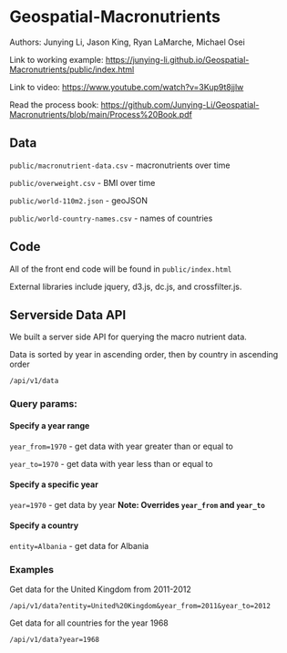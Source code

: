 # Geospatial-Macronutrients

Authors: Junying Li, Jason King, Ryan LaMarche, Michael Osei

Link to working example: https://junying-li.github.io/Geospatial-Macronutrients/public/index.html

Link to video: https://www.youtube.com/watch?v=3Kup9t8jjlw

Read the process book: https://github.com/Junying-Li/Geospatial-Macronutrients/blob/main/Process%20Book.pdf

## Data

`public/macronutrient-data.csv` - macronutrients over time

`public/overweight.csv` - BMI over time

`public/world-110m2.json` - geoJSON

`public/world-country-names.csv` - names of countries

## Code

All of the front end code will be found in `public/index.html`

External libraries include jquery, d3.js, dc.js, and crossfilter.js.

## Serverside Data API

We built a server side API for querying the macro nutrient data.

Data is sorted by year in ascending order, then by country in ascending order

`/api/v1/data`

### Query params:

#### Specify a year range

`year_from=1970` - get data with year greater than or equal to

`year_to=1970` - get data with year less than or equal to

#### Specify a specific year

`year=1970` - get data by year **Note: Overrides `year_from` and `year_to`**

#### Specify a country

`entity=Albania` - get data for Albania

### Examples

Get data for the United Kingdom from 2011-2012

`/api/v1/data?entity=United%20Kingdom&year_from=2011&year_to=2012`

Get data for all countries for the year 1968

`/api/v1/data?year=1968`
